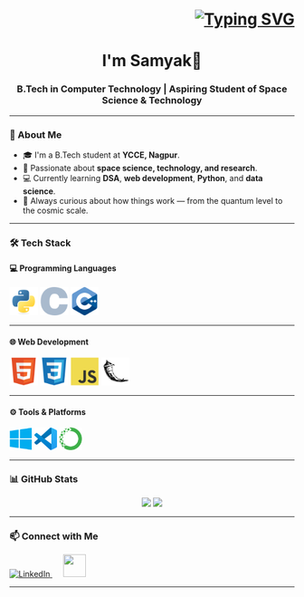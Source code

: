 
<h1 style="text-align: right;">
  <a href="https://git.io/typing-svg">
    <img src="https://readme-typing-svg.demolab.com?font=Fira+Code&size=35&pause=1000&color=FFFF00&width=600&lines=Hello+Humans!!" alt="Typing SVG"/>
  </a>
</h1>

<h1 align="center">I'm Samyak👋</h1>
<h3 align="center">B.Tech in Computer Technology | Aspiring Student of Space Science & Technology</h3>

---

### 🚀 About Me  
- 🎓 I'm a B.Tech student at **YCCE, Nagpur**.  
- 🌌 Passionate about **space science, technology, and research**.  
- 💻 Currently learning **DSA**, **web development**, **Python**, and **data science**.  
- 🧠 Always curious about how things work — from the quantum level to the cosmic scale.

---

### 🛠️ Tech Stack  

#### 💻 Programming Languages  
<p align="left">
  <img src="https://raw.githubusercontent.com/devicons/devicon/master/icons/python/python-original.svg" alt="Python" width="50" height="50"/>
  <img src="https://raw.githubusercontent.com/devicons/devicon/master/icons/c/c-original.svg" alt="C" width="50" height="50"/>
  <img src="https://raw.githubusercontent.com/devicons/devicon/master/icons/cplusplus/cplusplus-original.svg" alt="C++" width="50" height="50"/>
</p>

---

#### 🌐 Web Development  
<p align="left">
  <img src="https://raw.githubusercontent.com/devicons/devicon/master/icons/html5/html5-original.svg" alt="HTML5" width="50" height="50"/>
  <img src="https://raw.githubusercontent.com/devicons/devicon/master/icons/css3/css3-original.svg" alt="CSS3" width="50" height="50"/>
  <img src="https://raw.githubusercontent.com/devicons/devicon/master/icons/javascript/javascript-original.svg" alt="JavaScript" width="50" height="50"/>
  <img src="https://raw.githubusercontent.com/devicons/devicon/master/icons/flask/flask-original.svg" alt="Flask" width="50" height="50"/>
</p>

---

#### ⚙️ Tools & Platforms  
<p align="left">
  <img src="https://raw.githubusercontent.com/devicons/devicon/master/icons/windows8/windows8-original.svg" alt="Windows" width="40" height="40"/>
  <img src="https://raw.githubusercontent.com/devicons/devicon/master/icons/vscode/vscode-original.svg" alt="VS Code" width="40" height="40"/>
  <img src="https://raw.githubusercontent.com/devicons/devicon/master/icons/anaconda/anaconda-original.svg" alt="Anaconda" width="40" height="40"/>
</p>

---

### 📊 GitHub Stats  

<p align="center">
  <img height="160em" src="https://github-readme-stats.vercel.app/api?username=Samyak1245&show_icons=true&theme=tokyonight&count_private=true"/>
  <img height="160em" src="https://github-readme-streak-stats.herokuapp.com/?user=Samyak1245&theme=tokyonight"/>
</p>

---

### 📫 Connect with Me  
<p align="left">
  <a href="https://www.linkedin.com/in/samyak-pusate" target="linkedin.com/in/samyakpusate12">
    <img src="https://cdn.jsdelivr.net/gh/devicons/devicon/icons/linkedin/linkedin-original.svg" alt="LinkedIn" width="40" height="40"/>
  </a>
  &nbsp;&nbsp;&nbsp;&nbsp;
  <a href="mailto:samyakpusate111@gmail.com">
    <img src="https://raw.githubusercontent.com/maurodesouza/profile-readme-generator/master/src/assets/icons/social/gmail/default.svg" width="40" height="40"/>
  </a>
</p>


---
